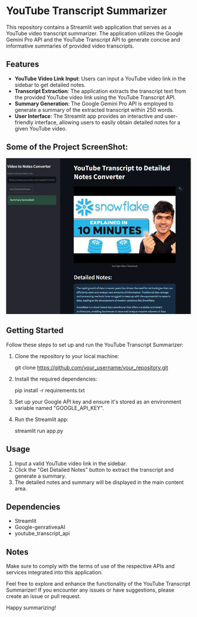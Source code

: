 # YouTube Transcript Summarizer

This repository contains a Streamlit web application that serves as a YouTube video transcript summarizer. The application utilizes the Google Gemini Pro API and the YouTube Transcript API to generate concise and informative summaries of provided video transcripts.

## Features

- **YouTube Video Link Input**: Users can input a YouTube video link in the sidebar to get detailed notes.
- **Transcript Extraction**: The application extracts the transcript text from the provided YouTube video link using the YouTube Transcript API.
- **Summary Generation**: The Google Gemini Pro API is employed to generate a summary of the extracted transcript within 250 words.
- **User Interface**: The Streamlit app provides an interactive and user-friendly interface, allowing users to easily obtain detailed notes for a given YouTube video.

## Some of the Project ScreenShot:
   ![alt text](image.png)

## Getting Started

Follow these steps to set up and run the YouTube Transcript Summarizer:

1. Clone the repository to your local machine:
   
   git clone https://github.com/your_username/your_repository.git

2. Install the required dependencies:
   
   pip install -r requirements.txt

3. Set up your Google API key and ensure it's stored as an environment variable named "GOOGLE_API_KEY". 

4. Run the Streamlit app:

   streamlit run app.py

## Usage

1. Input a valid YouTube video link in the sidebar.
2. Click the "Get Detailed Notes" button to extract the transcript    and generate a summary.
3. The detailed notes and summary will be displayed in the main content area.

## Dependencies
  
  - Streamlit
  - Google-genrativeaAI
  - youtube_transcript_api

## Notes

Make sure to comply with the terms of use of the respective APIs and services integrated into this application.

Feel free to explore and enhance the functionality of the YouTube Transcript Summarizer! If you encounter any issues or have suggestions, please create an issue or pull request.

Happy summarizing!